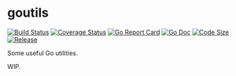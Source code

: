 # goutils

[![Build Status](https://github.com/xbmlz/goutils/actions/workflows/ci.yml/badge.svg?branch=main)](https://github.com/features/actions)
[![Coverage Status](https://coveralls.io/repos/github/xbmlz/goutils/badge.svg?branch=main)](https://coveralls.io/github/xbmlz/goutils?branch=main)
[![Go Report Card](https://goreportcard.com/badge/github.com/xbmlz/goutils)](https://goreportcard.com/report/github.com/xbmlz/goutils)
[![Go Doc](https://godoc.org/github.com/xbmlz/goutils?status.svg)](https://godoc.org/github.com/xbmlz/goutils)
[![Code Size](https://img.shields.io/github/languages/code-size/xbmlz/goutils.svg?style=flat-square)](https://github.com/xbmlz/goutils)
[![Release](https://img.shields.io/github/release/xbmlz/goutils.svg?style=flat-square)](https://github.com/xbmlz/goutils/releases)


Some useful Go utilities.

WIP.

